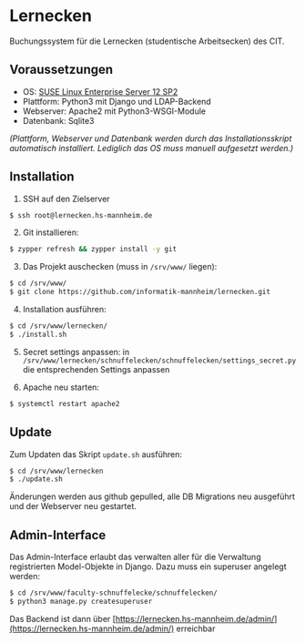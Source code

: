 # Lernecken

Buchungssystem für die Lernecken (studentische Arbeitsecken) des CIT.

## Voraussetzungen
- OS: [SUSE Linux Enterprise Server 12 SP2](https://www.suse.com/releasenotes/x86_64/SUSE-SLES/12-SP2/)
- Plattform: Python3 mit Django und LDAP-Backend
- Webserver: Apache2 mit Python3-WSGI-Module
- Datenbank: Sqlite3

*(Plattform, Webserver und Datenbank werden durch das Installationsskript automatisch installiert. Lediglich das OS muss manuell aufgesetzt werden.)*

## Installation
1. SSH auf den Zielserver
```bash
$ ssh root@lernecken.hs-mannheim.de
```
2. Git installieren:
```bash
$ zypper refresh && zypper install -y git
```
3. Das Projekt auschecken (muss in `/srv/www/` liegen): 
```bash
$ cd /srv/www/
$ git clone https://github.com/informatik-mannheim/lernecken.git
```
4. Installation ausführen:
```bash
$ cd /srv/www/lernecken/
$ ./install.sh
```
5. Secret settings anpassen: in `/srv/www/lernecken/schnuffelecken/schnuffelecken/settings_secret.py` die entsprechenden Settings anpassen

6. Apache neu starten:
```bash
$ systemctl restart apache2
```

## Update
Zum Updaten das Skript `update.sh` ausführen:

```bash
$ cd /srv/www/lernecken
$ ./update.sh
```

Änderungen werden aus github gepulled, alle DB Migrations neu ausgeführt und der Webserver neu gestartet.

## Admin-Interface
Das Admin-Interface erlaubt das verwalten aller für die Verwaltung registrierten Model-Objekte in Django. Dazu muss ein superuser angelegt werden:

```bash
$ cd /srv/www/faculty-schnuffelecke/schnuffelecken/
$ python3 manage.py createsuperuser
```

Das Backend ist dann über [https://lernecken.hs-mannheim.de/admin/](https://lernecken.hs-mannheim.de/admin/) erreichbar
